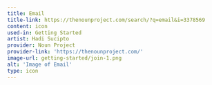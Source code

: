 ```yaml
---
title: Email
title-link: https://thenounproject.com/search/?q=email&i=3378569
content: icon
used-in: Getting Started
artist: Hadi Sucipto
provider: Noun Project
provider-link: 'https://thenounproject.com/'
image-url: getting-started/join-1.png
alt: 'Image of Email'
type: icon
---
```

